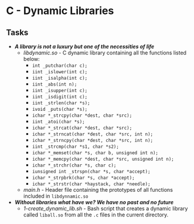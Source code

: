 # C - Dynamic Libraries
## Tasks
- ***A library is not a luxury but one of the necessities of life***
  - *libdynamic.so* - C dynamic library containing all the functions listed below: 
    - `int _putchar(char c);`
    - `iint _islower(int c);`
    - `iint _isalpha(int c);`
    - `iint _abs(int n);`
    - `iint _isupper(int c);`
    - `iint _isdigit(int c);`
    - `iint _strlen(char *s);`
    - `ivoid _puts(char *s);`
    - `ichar *_strcpy(char *dest, char *src);`
    - `iint _atoi(char *s);`
    - `ichar *_strcat(char *dest, char *src);`
    - `ichar *_strncat(char *dest, char *src, int n);`
    - `ichar *_strncpy(char *dest, char *src, int n);`
    - `iint _strcmp(char *s1, char *s2);`
    - `ichar *_memset(char *s, char b, unsigned int n);`
    - `ichar *_memcpy(char *dest, char *src, unsigned int n);`
    - `ichar *_strchr(char *s, char c);`
    - `iunsigned int _strspn(char *s, char *accept);`
    - `ichar *_strpbrk(char *s, char *accept);`
    - `ichar *_strstr(char *haystack, char *needle);`
  - *main.h* - Header file containing the prototypes of all functions included in `libdynnamic.so`
- ***Without libraries what have we? We have no past and no future***
  - *1-create_dynamic_lib.sh* - Bash script that creates a dynamic library called `liball.so` from all the `.c` files in the current directory.
